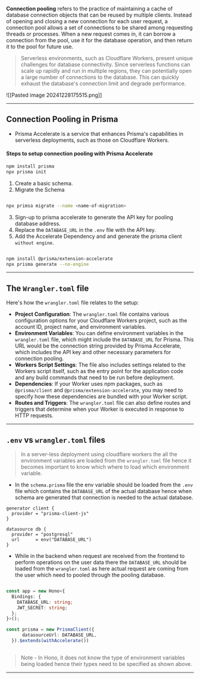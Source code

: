 
**Connection pooling** refers to the practice of maintaining a cache of database connection objects that can be reused by multiple clients. Instead of opening and closing a new connection for each user request, a connection pool allows a set of connections to be shared among requesting threads or processes. When a new request comes in, it can borrow a connection from the pool, use it for the database operation, and then return it to the pool for future use.

>Serverless environments, such as Cloudflare Workers, present unique challenges for database connectivity. Since serverless functions can scale up rapidly and run in multiple regions, they can potentially open a large number of connections to the database. This can quickly exhaust the database's connection limit and degrade performance.


![[Pasted image 20241228175515.png]]

---

## Connection Pooling in Prisma 

- Prisma Accelerate is a service that enhances Prisma's capabilities in serverless deployments, such as those on Cloudflare Workers.

#### Steps to setup connection pooling with Prisma Accelerate 


```bash
npm install prisma 
npx prisma init 
```

1. Create a basic schema.
2. Migrate the Schema 

```bash 

npx primsa migrate --name <name-of-migration>

```

3. Sign-up to prisma accelerate to generate the API key for pooling database address.
4. Replace the `DATABASE_URL` in the `.env` file with the API key.
5. Add the Accelerate Dependency and and generate the prisma client `without engine`.

```bash 

npm install @prisma/extension-accelerate
npx prisma generate --no-engine

```

---

## The `Wrangler.toml` file

Here's how the `wrangler.toml` file relates to the setup:

- **Project Configuration**: The `wrangler.toml` file contains various configuration options for your Cloudflare Workers project, such as the account ID, project name, and environment variables.
- **Environment Variables**: You can define environment variables in the `wrangler.toml` file, which might include the `DATABASE_URL` for Prisma. This URL would be the connection string provided by Prisma Accelerate, which includes the API key and other necessary parameters for connection pooling.
- **Workers Script Settings**: The file also includes settings related to the Workers script itself, such as the entry point for the application code and any build commands that need to be run before deployment.
- **Dependencies**: If your Worker uses npm packages, such as `@prisma/client` and `@prisma/extension-accelerate`, you may need to specify how these dependencies are bundled with your Worker script.
- **Routes and Triggers**: The `wrangler.toml` file can also define routes and triggers that determine when your Worker is executed in response to HTTP requests.

--- 
## `.env` vs `wrangler.toml` files 

> In a server-less deployment using cloudflare workers the all the environment variables are loaded from the `wrangler.toml`  file hence it becomes important to know which where to load which environment variable.


- In the `schema.prisma` file the env variable should be loaded from the `.env` file which contains the `DATABASE_URL` of the actual database hence when schema are generated that connection is needed to the actual database.

```prisma
generator client {
  provider = "prisma-client-js"
}

datasource db {
  provider = "postgresql"
  url      = env("DATABASE_URL")
}
```


- While in the backend when request are received from the frontend to perform operations on the user data there the `DATABASE_URL` should be loaded from the `wrangler.toml` as here actual request are coming from the user which need to pooled through the pooling database.

```ts

const app = new Hono<{
  Bindings: {
    DATABASE_URL: string;
    JWT_SECRET: string;
  };
}>();

const prisma = new PrismaClient({
      datasourceUrl: DATABASE_URL,
  }).$extends(withAccelerate())
  
```

> Note - In Hono, it does not know the type of environment variables being loaded hence their types need to be  specified as shown above.

---
